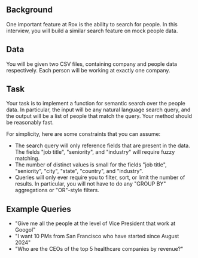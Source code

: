 ## Background
One important feature at Rox is the ability to search for people.
In this interview, you will build a similar search feature on mock people data.

## Data
You will be given two CSV files, containing company and people data respectively.
Each person will be working at exactly one company.

## Task
Your task is to implement a function for semantic search over the people data.
In particular, the input will be any natural language search query, and the output will be a list of people that match the query.
Your method should be reasonably fast.

For simplicity, here are some constraints that you can assume:
* The search query will only reference fields that are present in the data. The fields "job title", "seniority", and "industry" will require fuzzy matching.
* The number of distinct values is small for the fields "job title", "seniority", "city", "state", "country", and "industry".
* Queries will only ever require you to filter, sort, or limit the number of results. In particular, you will not have to do any "GROUP BY" aggregations or "OR"-style filters.

## Example Queries
* "Give me all the people at the level of Vice President that work at Googol"
* "I want 10 PMs from San Francisco who have started since August 2024"
* "Who are the CEOs of the top 5 healthcare companies by revenue?"

